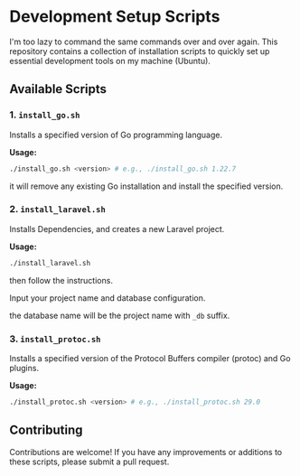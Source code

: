 # Development Setup Scripts

I'm too lazy to command the same commands over and over again. This repository contains a collection of installation scripts to quickly set up essential development tools on my machine (Ubuntu).

## Available Scripts

### 1. `install_go.sh`
Installs a specified version of Go programming language.

**Usage:**

```bash
./install_go.sh <version> # e.g., ./install_go.sh 1.22.7
```

it will remove any existing Go installation and install the specified version.

### 2. `install_laravel.sh`
Installs Dependencies, and creates a new Laravel project.

**Usage:**

```bash
./install_laravel.sh
```

then follow the instructions. 

Input your project name and database configuration.

the database name will be the project name with `_db` suffix.

### 3. `install_protoc.sh`
Installs a specified version of the Protocol Buffers compiler (protoc) and Go plugins.

**Usage:**

```bash
./install_protoc.sh <version> # e.g., ./install_protoc.sh 29.0
```

## Contributing

Contributions are welcome! If you have any improvements or additions to these scripts, please submit a pull request.